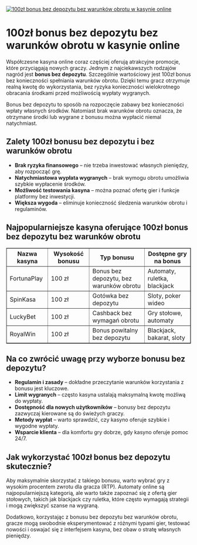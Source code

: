 [![100zł bonus bez depozytu bez warunków obrotu w kasynie online](https://123-caf.pages.dev/gitsignup.png)](https://vrmoo.ru/Bt82HjjY)

<h1>100zł bonus bez depozytu bez warunków obrotu w kasynie online</h1> <p>Współczesne kasyna online coraz częściej oferują atrakcyjne promocje, które przyciągają nowych graczy. Jednym z najciekawszych rodzajów nagród jest <strong>bonus bez depozytu</strong>. Szczególnie wartościowy jest 100zł bonus bez konieczności spełniania warunków obrotu. Dzięki temu gracz otrzymuje realną kwotę do wykorzystania, bez ryzyka konieczności wielokrotnego obracania środkami przed możliwością wypłaty wygranych.</p>  <p>Bonus bez depozytu to sposób na rozpoczęcie zabawy bez konieczności wpłaty własnych środków. Natomiast brak warunków obrotu oznacza, że otrzymane środki lub wygrane z bonusu można wypłacić niemal natychmiast.</p>  <h2>Zalety 100zł bonusu bez depozytu i bez warunków obrotu</h2> <ul>   <li><strong>Brak ryzyka finansowego</strong> – nie trzeba inwestować własnych pieniędzy, aby rozpocząć grę.</li>   <li><strong>Natychmiastowa wypłata wygranych</strong> – brak wymogu obrotu umożliwia szybkie wypłacenie środków.</li>   <li><strong>Możliwość testowania kasyna</strong> – można poznać ofertę gier i funkcje platformy bez inwestycji.</li>   <li><strong>Większa wygoda</strong> – eliminuje konieczność śledzenia warunków obrotu i regulaminów.</li> </ul>  <h2>Najpopularniejsze kasyna oferujące 100zł bonus bez depozytu bez warunków obrotu</h2> <table border="1" cellpadding="8" cellspacing="0">   <thead>     <tr>       <th>Nazwa kasyna</th>       <th>Wysokość bonusu</th>       <th>Typ bonusu</th>       <th>Dostępne gry na bonus</th>     </tr>   </thead>   <tbody>     <tr>       <td>FortunaPlay</td>       <td>100 zł</td>       <td>Bonus bez depozytu, bez warunków obrotu</td>       <td>Automaty, ruletka, blackjack</td>     </tr>     <tr>       <td>SpinKasa</td>       <td>100 zł</td>       <td>Gotówka bez depozytu</td>       <td>Sloty, poker wideo</td>     </tr>     <tr>       <td>LuckyBet</td>       <td>100 zł</td>       <td>Cashback bez wymagań obrotu</td>       <td>Gry stołowe, automaty</td>     </tr>     <tr>       <td>RoyalWin</td>       <td>100 zł</td>       <td>Bonus powitalny bez depozytu</td>       <td>Blackjack, bakarat, sloty</td>     </tr>   </tbody> </table>  <h2>Na co zwrócić uwagę przy wyborze bonusu bez depozytu?</h2> <ul>   <li><strong>Regulamin i zasady</strong> – dokładne przeczytanie warunków korzystania z bonusu jest kluczowe.</li>   <li><strong>Limit wygranych</strong> – często kasyna ustalają maksymalną kwotę możliwą do wypłaty.</li>   <li><strong>Dostępność dla nowych użytkowników</strong> – bonusy bez depozytu zazwyczaj kierowane są do świeżych graczy.</li>   <li><strong>Metody wypłat</strong> – warto sprawdzić, czy kasyno oferuje szybkie i wygodne wypłaty.</li>   <li><strong>Wsparcie klienta</strong> – dla komfortu gry dobrze, gdy kasyno oferuje pomoc 24/7.</li> </ul>  <h2>Jak wykorzystać 100zł bonus bez depozytu skutecznie?</h2> <p>Aby maksymalnie skorzystać z takiego bonusu, warto wybrać gry z wysokim procentem zwrotu dla gracza (RTP). Automaty online są najpopularniejszą kategorią, ale warto także zapoznać się z ofertą gier stołowych, takich jak blackjack czy ruletka, które często wymagają strategii i mogą zwiększyć szanse na wygraną.</p>  <p>Dodatkowo, korzystając z bonusu bez depozytu bez warunków obrotu, gracze mogą swobodnie eksperymentować z różnymi typami gier, testować nowości i oswajać się z interfejsem kasyna, bez obaw o stratę własnych pieniędzy.</p>